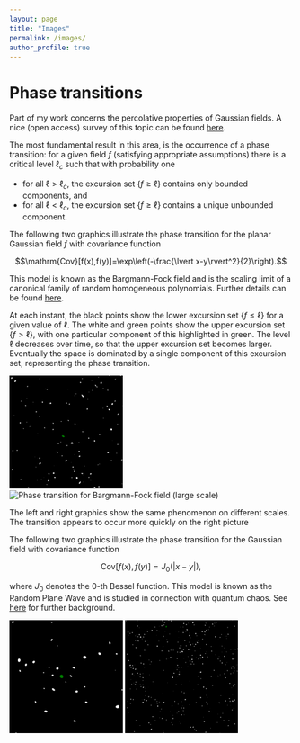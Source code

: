 ```yaml
---
layout: page
title: "Images"
permalink: /images/
author_profile: true
---
```

# Phase transitions

Part of my work concerns the percolative properties of Gaussian fields. A nice (open access) survey of this topic can be found [here](https://doi.org/10.1214/23-PS24).

The most fundamental result in this area, is the occurrence of a phase transition: for a given field $f$ (satisfying appropriate assumptions) there is a critical level $\ell_c$ such that with probability one

  * for all $\ell>\ell_c$, the excursion set $\lbrace f\geq\ell\rbrace$ contains only bounded components, and
  * for all $\ell<\ell_c$, the excursion set $\lbrace f\geq\ell\rbrace$ contains a unique unbounded component.

The following two graphics illustrate the phase transition for the planar Gaussian field $f$ with covariance function

$$\mathrm{Cov}[f(x),f(y)]=\exp\left(-\frac{\lvert x-y\rvert^2}{2}\right).$$

This model is known as the Bargmann-Fock field and is the scaling limit of a canonical family of random homogeneous polynomials. Further details can be found [here](https://doi.org/10.1007/s10240-017-0093-0).

At each instant, the black points show the lower excursion set $\lbrace f\leq\ell \rbrace$ for a given value of $\ell$. The white and green points show the upper excursion set $\lbrace f > \ell\rbrace$, with one particular component of this highlighted in green. The level $\ell$ decreases over time, so that the upper excursion set becomes larger. Eventually the space is dominated by a single component of this excursion set, representing the phase transition.

<img src="/images/growing_comp_bf_pix=2k_seed=default.gif" alt="Phase transition for Bargmann-Fock field" width="40%" />
<img src="/images/growing_comp_bf_pix=2k_scale=0.3_seed=default.gif" alt="Phase transition for Bargmann-Fock field (large scale)" width="40%" />

The left and right graphics show the same phenomenon on different scales. The transition appears to occur more quickly on the right picture

The following two graphics illustrate the phase transition for the Gaussian field with covariance function

$$\mathrm{Cov}[f(x),f(y)]=J_0(\lvert x-y\rvert),$$

where $J_0$ denotes the $0$-th Bessel function. This model is known as the Random Plane Wave and is studied in connection with quantum chaos. See [here](https://doi.org/10.1007/s41468-023-00140-x) for further background.

<img src="/images/growing_comp_RPW_pix=2k_scale=1_seed=default.gif" alt="Phase transition for Bargmann-Fock field" width="40%" />
<img src="/images/growing_comp_RPW_pix=2k_scale=0.3_seed=default.gif" alt="Phase transition for Bargmann-Fock field (large scale)" width="40%" />

